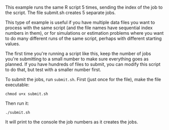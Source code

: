 This example runs the same R script 5 times, sending the index of the job to the script.  The file submit.sh creates 5 separate jobs.  

This type of example is useful if you have multiple data files you want to process with the same script (and the file names have sequential index numbers in them), or for simulations or estimation problems where you want to do many different runs of the same script, perhaps with different starting values.

The first time you're running a script like this, keep the number of jobs you're submitting to a small number to make sure everything goes as planned.  If you have hundreds of files to submit, you can modify this script to do that, but test with a smaller number first.

To submit the jobs, run `submit.sh`.  First (just once for the file), make the file executable:

```
chmod u+x submit.sh
```

Then run it:

```
./submit.sh
```

It will print to the console the job numbers as it creates the jobs.